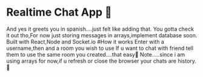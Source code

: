 # Realtime Chat App 💬
And yes it greets you in spanish....just felt like adding that.
You gotta check it out tho,For now just storing messages in arrays,implement database soon.
Built with React,Node and Socket.io
#How it works
Enter with a username,then and a room you wish to use
If u want to chat with friend tell them to use the same room you created....that easy🥱
Note.....since i am using arrays for now,if u refresh or close the browser your chats are history.🙂
